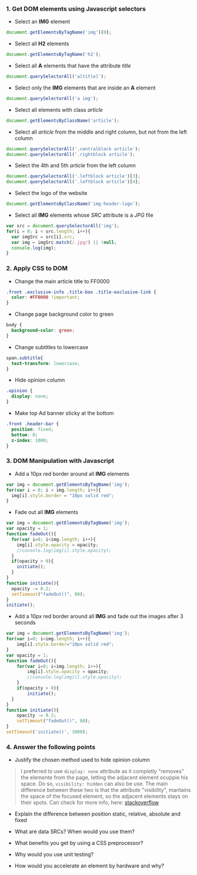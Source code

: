 ### 1. Get DOM elements using Javascript selectors

* Select an __IMG__ element
```js
document.getElementsByTagName('img')[0];
```
* Select all __H2__ elements
```js
document.getElementsByTagName('h2');
```
* Select all __A__ elements that have the attribute _title_
```js
document.querySelectorAll('a[title]');
```
* Select only the __IMG__ elements that are inside an __A__ element
```js
document.querySelectorAll('a img');
```
* Select all elements with class _article_
```js
document.getElementsByClassName('article');
```
* Select all _article_ from the middle and right column, but not from the left column
```js
document.querySelectorAll('.centralblock article');
document.querySelectorAll('.rightblock article');
```
* Select the 4th and 5th _article_ from the left column
```js
document.querySelectorAll('.leftblock article')[3];
document.querySelectorAll('.leftblock article')[4];
```
* Select the logo of the website
```js
document.getElementsByClassName('img-header-logo');
```
* Select all __IMG__ elements whose _SRC_ attribute is a _JPG_ file
```js
var src = document.querySelectorAll('img');
for(i = 0; i < src.length; i++){
  var imgSrc = src[i].src;
  var img = imgSrc.match(/.jpg/) || !null;
  console.log(img);
}
```

### 2. Apply CSS to DOM

* Change the main article title to FF0000
```css
.front .exclusive-info .title-box .title-exclusive-link {
  color: #FF0000 !important;
}
```
* Change page background color to green
```css
body {
  background-color: green;
}
```
* Change subtitles to lowercase
```css
span.subtitle{
  text-transform: lowercase;
}
```
* Hide opinion column
```css
.opinion {
  display: none;
}
```
* Make top Ad banner sticky at the bottom
```css
.front .header-bar {
  position: fixed;
  bottom: 0;
  z-index: 1000;
}
```

### 3. DOM Manipulation with Javascript

* Add a 10px red border around all __IMG__ elements
```js
var img = document.getElementsByTagName('img');
for(var i = 0; i < img.length; i++){
  img[i].style.border = "10px solid red";
}
```
* Fade out all __IMG__ elements
```js
var img = document.getElementsByTagName('img');
var opacity = 1;
function fadeOut(){
  for(var i=0; i<img.length; i++){
    img[i].style.opacity = opacity;
    //console.log(img[i].style.opacity);
  }
  if(opacity > 0){
    initiate();
  }
}
function initiate(){
  opacity -= 0.2;
  setTimeout("fadeOut()", 80);
}
initiate();
```
* Add a 10px red border around all __IMG__ and fade out the images after 3 seconds
```js
var img = document.getElementsByTagName('img');
for(var i=0; i<img.length; i++){
	img[i].style.border="10px solid red";
}
var opacity = 1;
function fadeOut(){
	for(var i=0; i<img.length; i++){
		img[i].style.opacity = opacity;
		//console.log(img[i].style.opacity);
	}
	if(opacity > 0){
		initiate();
  }
}
function initiate(){
	opacity -= 0.2;
	setTimeout("fadeOut()", 80);
}
setTimeout('initiate()', 3000);
```

### 4. Answer the following points

* Justify the chosen method used to hide opinion column

> I preferred to use ```display: none``` attribute as it completly "removes" the elemente from the page, letting the adjacent element ocuppie his space. Do so, ```visibility: hidden``` can also be use. The main difference between these two is that the attribute "visibility", mantains the space of the focused element, so the adjacent elements stays on their spots. 
Can check for more info, here: 
[stackoverflow](http://stackoverflow.com/questions/3475119/css-properties-display-vs-visibility)

* Explain the difference between position static, relative, absolute and fixed

* What are data SRCs? When would you use them?

* What benefits you get by using a CSS preprocessor?

* Why would you use unit testing?

* How would you accelerate an element by hardware and why?




